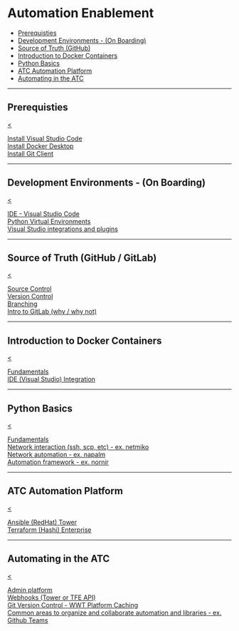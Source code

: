 # Automation Enablement

* [Prerequisties](#/1)
* [Development Environments - (On Boarding)](#/2)
* [Source of Truth (GitHub)](#/3)
* [Introduction to Docker Containers](#/4)
* [Python Basics](#/5)
* [ATC Automation Platform](#/6)
* [Automating in the ATC](#/7)

---

## Prerequisties

[<](slides.html)

[Install Visual Studio Code](https://code.visualstudio.com/)\
[Install Docker Desktop](https://docs.docker.com/desktop/)\
[Install Git Client](https://git-scm.com/downloads/)

---

## Development Environments - (On Boarding)

[<](slides.html)

[IDE - Visual Studio Code](session1a.html)\
[Python Virtual Environments](session1b.html)\
[Visual Studio integrations and plugins](session1c.html)

---

## Source of Truth (GitHub / GitLab)

[<](slides.html)

[Source Control](session2a.html)\
[Version Control](session2b.html)\
[Branching](session2c.html)\
[Intro to GitLab (why / why not)](session2d.html)

---

## Introduction to Docker Containers

[<](slides.html)

[Fundamentals](session3a.html)\
[IDE (Visual Studio) Integration](session3b.html)

---

## Python Basics

[<](slides.html)

[Fundamentals](session4a.html)\
[Network interaction (ssh, scp, etc) - ex. netmiko](session4b.html)\
[Network automation - ex. napalm](session4c.html)\
[Automation framework - ex. nornir](session4d.html)

---

## ATC Automation Platform

[<](slides.html)

[Ansible (RedHat) Tower](session5a.html)\
[Terraform (Hashi) Enterprise](session5b.html)

---

## Automating in the ATC

[<](slides.html)

[Admin platform](session6a.html)\
[Webhooks (Tower or TFE API)](session6b.html)\
[Git Version Control - WWT Platform Caching](session6c.html)\
[Common areas to organize and collaborate automation and libraries - ex. Github Teams](session6d.html)